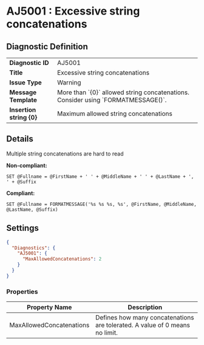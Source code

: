 # AJ5001 : Excessive string concatenations

## Diagnostic Definition

<table>
  <tr>
    <td class="header"><b>Diagnostic ID</b></td>
    <td>AJ5001</td>
  </tr>
  <tr>
    <td class="header"><b>Title</b></td>
    <td>Excessive string concatenations</td>
  </tr>
  <tr>
    <td class="header"><b>Issue Type</b></td>
    <td>Warning</td>
  </tr>
  <tr>
    <td class="header"><b>Message Template</b></td>
    <td>More than `{0}` allowed string concatenations. Consider using `FORMATMESSAGE()`.</td>
  </tr>
    <tr>
    <td class="header"><b>Insertion string {0}</b></td>
    <td>Maximum allowed string concatenations</td>
  </tr>

</table>

## Details

Multiple string concatenations are hard to read

**Non-compliant:**

```tsql
SET @Fullname = @FirstName + ' ' + @MiddleName + ' ' + @LastName + ', ' + @Suffix
```

**Compliant:**

```tsql
SET @Fullname = FORMATMESSAGE('%s %s %s, %s', @FirstName, @MiddleName, @LastName, @Suffix)
```


## Settings

```json
{
  "Diagnostics": {
    "AJ5001": {
      "MaxAllowedConcatenations": 2
    }
  }
}
```


### Properties

| Property Name            | Description                                                                 |
|--------------------------|-----------------------------------------------------------------------------|
| MaxAllowedConcatenations | Defines how many concatenations are tolerated. A value of 0 means no limit. |




